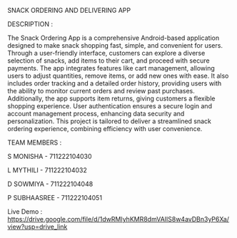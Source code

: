SNACK ORDERING AND DELIVERING APP

DESCRIPTION :

The Snack Ordering App is a comprehensive Android-based application
designed to make snack shopping fast, simple, and convenient for users. Through a
user-friendly interface, customers can explore a diverse selection of snacks, add
items to their cart, and proceed with secure payments. The app integrates features
like cart management, allowing users to adjust quantities, remove items, or add
new ones with ease. It also includes order tracking and a detailed order history,
providing users with the ability to monitor current orders and review past
purchases. Additionally, the app supports item returns, giving customers a flexible
shopping experience. User authentication ensures a secure login and account
management process, enhancing data security and personalization. This project is
tailored to deliver a streamlined snack ordering experience, combining efficiency
with user convenience.

TEAM MEMBERS :

S MONISHA    - 711222104030

L MYTHILI    - 711222104032

D SOWMIYA    - 711222104048

P SUBHAASREE - 711222104051

Live Demo : https://drive.google.com/file/d/1dwRMIyhKMR8dmVAIlS8w4avDBn3yP6Xa/view?usp=drive_link
